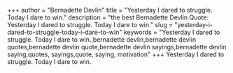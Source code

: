 +++
author = "Bernadette Devlin"
title = "Yesterday I dared to struggle. Today I dare to win."
description = "the best Bernadette Devlin Quote: Yesterday I dared to struggle. Today I dare to win."
slug = "yesterday-i-dared-to-struggle-today-i-dare-to-win"
keywords = "Yesterday I dared to struggle. Today I dare to win.,bernadette devlin,bernadette devlin quotes,bernadette devlin quote,bernadette devlin sayings,bernadette devlin saying,quotes, sayings,quote, saying, motivation"
+++
Yesterday I dared to struggle. Today I dare to win.
